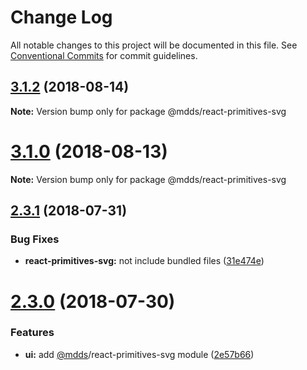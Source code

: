 # Change Log

All notable changes to this project will be documented in this file.
See [Conventional Commits](https://conventionalcommits.org) for commit guidelines.

<a name="3.1.2"></a>
## [3.1.2](https://github.com/chengyin/react-primitives-svg/compare/v3.1.0...v3.1.2) (2018-08-14)




**Note:** Version bump only for package @mdds/react-primitives-svg

<a name="3.1.0"></a>
# [3.1.0](https://github.com/chengyin/react-primitives-svg/compare/v3.0.0...v3.1.0) (2018-08-13)




**Note:** Version bump only for package @mdds/react-primitives-svg

<a name="2.3.1"></a>
## [2.3.1](https://github.com/chengyin/react-primitives-svg/compare/v2.3.0...v2.3.1) (2018-07-31)


### Bug Fixes

* **react-primitives-svg:** not include bundled files ([31e474e](https://github.com/chengyin/react-primitives-svg/commit/31e474e))




<a name="2.3.0"></a>
# [2.3.0](https://github.com/chengyin/react-primitives-svg/compare/v2.2.1-2...v2.3.0) (2018-07-30)


### Features

* **ui:** add [@mdds](https://github.com/mdds)/react-primitives-svg module ([2e57b66](https://github.com/chengyin/react-primitives-svg/commit/2e57b66))
